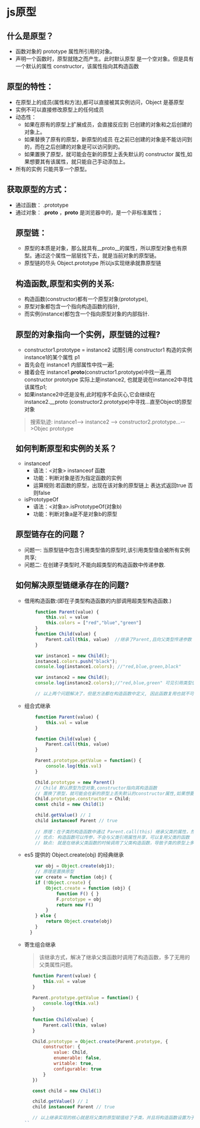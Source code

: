# js原型
## 什么是原型？
  - 函数对象的 prototype 属性所引用的对象。
  - 声明一个函数时，原型就随之而产生。此时默认原型 是一个空对象。但是具有一个默认的属性 constructor，该属性指向其构造函数
## 原型的特性：
  + 在原型上的成员(属性和方法),都可以直接被其实例访问，Object 是基原型
  + 实例不可以直接修改原型上的任何成员
  + 动态性：
    - 如果在原有的原型上扩展成员，会直接反应到 已创建的对象和之后创建的对象上。
    - 如果替换了原有的原型，新原型的成员 在之前已创建的对象是不能访问到的，而在之后创建的对象是可以访问到的。
    - 如果置换了原型，就可能会在新的原型上丢失默认的 constructor 属性,如果想要其有该属性，就只能自己手动添加上。
  + 所有的实例 只能共享一个原型。
## 获取原型的方式：
  - 通过函数： <fnName>.prototype
  - 通过对象： <object>.__proto__ ，__proto__  是浏览器中的，是一个非标准属性；
## 原型链：
  - 原型的本质是对象，那么就具有__proto__的属性，所以原型对象也有原型。通过这个属性一层层找下去，就是当前对象的原型链。
  - 原型链的尽头 Object.prototype 所以js实现继承就靠原型链
## 构造函数,原型和实例的关系:
  - 构造函数(constructor)都有一个原型对象(prototype),
  - 原型对象都包含一个指向构造函数的指针,
  - 而实例(instance)都包含一个指向原型对象的内部指针.
## 原型的对象指向一个实例，原型链的过程?
  - constructor1.prototype = instance2
    试图引用 constructor1 构造的实例instance1的某个属性 p1
  - 首先会在 instance1 内部属性中找一遍;
  - 接着会在 instance1.__proto__(constructor1.prototype)中找一遍,而constructor  prototype 实际上是instance2, 也就是说在instance2中寻找该属性p1;
  - 如果instance2中还是没有,此时程序不会灰心,它会继续在instance2.__proto  (constructor2.prototype)中寻找...直至Object的原型对象
  > 搜索轨迹: instance1--> instance2 --> constructor2.prototype…-->Objec  prototype
## 如何判断原型和实例的关系？
  + instanceof 
    - 语法：<对象> instanceof 函数
    - 功能：判断对象是否为指定函数的实例
    - 运算规则:若函数的原型，出现在该对象的原型链上 表达式返回true 否则false 
  + isPrototypeOf
    - 语法：<对象a>.isPrototypeOf(对象b)
    - 功能：判断对象a是不是对象b的原型
## 原型链存在的问题？
  - 问题一: 当原型链中包含引用类型值的原型时,该引用类型值会被所有实例共享;
  - 问题二: 在创建子类型时,不能向超类型的构造函数中传递参数.
## 如何解决原型链继承存在的问题?
  - 借用构造函数:(即在子类型构造函数的内部调用超类型构造函数.)
    ```js
        function Parent(value) {
            this.val = value
            this.colors = ["red","blue","green"]
        }
        function Child(value) {
            Parent.call(this, value)  //继承了Parent,且向父类型传递参数
        }

        var instance1 = new Child();
        instance1.colors.push("black");
        console.log(instance1.colors); //"red,blue,green,black"

        var instance2 = new Child();
        console.log(instance2.colors);//"red,blue,green" 可见引用类型值是独立的

        // 以上两个问题解决了，但是方法都在构造函数中定义, 因此函数复用也就不可用了.而且超类型(如Parent)中定义的方法,对子类型而言是不可见的. 考虑此,借用构造函数的技术也很少单独使用.
    ```
  - 组合式继承
    ```js
        function Parent(value) {
            this.val = value
        }

        function Child(value) {
            Parent.call(this, value) 
        }

        Parent.prototype.getValue = function() {
            console.log(this.val)
        }

        Child.prototype = new Parent()
        // Child 默认原型为空对象,constructor指向其构造函数
        // 置换了原型，就可能会在新的原型上丢失默认的constructor属性,如果想要其有该属性，就只能自己手动添加上。
        Child.prototype.constructor = Child;
        const child = new Child(1)

        child.getValue() // 1
        child instanceof Parent // true
        
        // 原理：在子类的构造函数中通过 Parent.call(this) 继承父类的属性，然后改变子类的原型为 new Parent() 来继承父类的函数
        // 优点: 构造函数可以传参，不会与父类引用属性共享，可以复用父类的函数
        // 缺点: 就是在继承父类函数的时候调用了父类构造函数，导致子类的原型上多了不需要的父类属性，存在内存上的浪费
    ```
  - es5 提供的 Object.create(obj) 的经典继承   
    ```js
        var obj = Object.create(obj1);
        // 原理是置换原型
        var create = function (obj) {
        if (!Object.create) {
            Object.create = function (obj) {
                function F() { }
                F.prototype = obj
                return new F()
            }
        } else {
            return Object.create(obj)
        }
      }
    ```
  - 寄生组合继承
    > 该继承方式，解决了继承父类函数时调用了构造函数，多了无用的父类属性问题。
    ```js
       function Parent(value) {
           this.val = value
       }
       
       Parent.prototype.getValue = function() {
           console.log(this.val)
       }

       function Child(value) {
           Parent.call(this, value)
       }

       Child.prototype = Object.create(Parent.prototype, {
           constructor: {
               value: Child,
               enumerable: false,
               writable: true,
               configurable: true
           }
       })

       const child = new Child(1)

       child.getValue() // 1
       child instanceof Parent // true

       // 以上继承实现的核心就是将父类的原型赋值给了子类，并且将构造函数设置为子类，这样既解决了无用的父类属性问题，还能正确的找到子类的构造函数。
    ``
